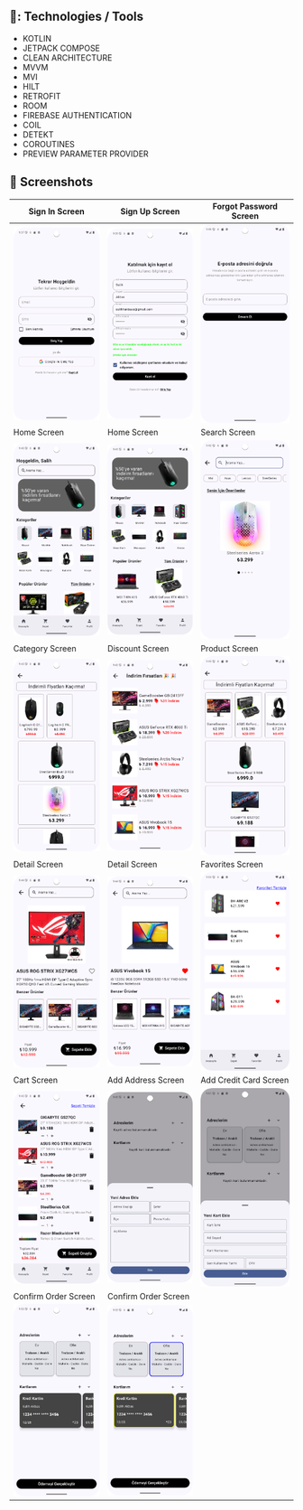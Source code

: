 ## 🚀: Technologies / Tools

- KOTLIN
- JETPACK COMPOSE
- CLEAN ARCHITECTURE
- MVVM
- MVI
- HILT
- RETROFIT
- ROOM
- FIREBASE AUTHENTICATION
- COIL
- DETEKT
- COROUTINES
- PREVIEW PARAMETER PROVIDER

## 📸 Screenshots

| Sign In Screen | Sign Up Screen | Forgot Password Screen |
|------------|---------------|------------|
| ![Sign In](app/src/main/res/screenshots/signin_screen.png) | ![Sign Up](app/src/main/res/screenshots/signup_screen.png) | ![Forgot Password](app/src/main/res/screenshots/forgot_password_screen.png) |
| Home Screen | Home Screen | Search Screen |
| ![Home](app/src/main/res/screenshots/home_screen.png) | ![Home2](app/src/main/res/screenshots/home_screen_2.png) | ![Forgot Password](app/src/main/res/screenshots/search_screen.png) |
| Category Screen | Discount Screen | Product Screen |
| ![Category](app/src/main/res/screenshots/category_screen.png) | ![Discount](app/src/main/res/screenshots/discount_screen.png) | ![Product](app/src/main/res/screenshots/product_screen.png) |
| Detail Screen | Detail Screen | Favorites Screen |
| ![Detail](app/src/main/res/screenshots/detail_screen.png) | ![Detail2](app/src/main/res/screenshots/detail_screen_2.png) | ![Favorites](app/src/main/res/screenshots/favorites_screen.png) |
| Cart Screen | Add Address Screen | Add Credit Card Screen |
| ![Detail](app/src/main/res/screenshots/cart_screen.png) | ![Detail2](app/src/main/res/screenshots/add_address_screen.png) | ![Favorites](app/src/main/res/screenshots/add_card_screen.png) |
| Confirm Order Screen | Confirm Order Screen | 
| ![Detail](app/src/main/res/screenshots/checkout_screen.png) | ![Detail2](app/src/main/res/screenshots/checkout_screen_2.png)

